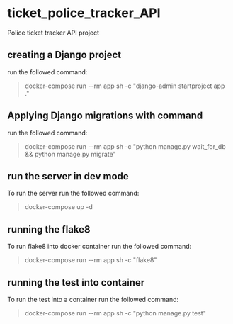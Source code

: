 # ticket_police_tracker_API

Police ticket tracker API project

## creating a Django project

run the followed command:

> docker-compose run --rm app sh -c "django-admin startproject app ."

## Applying Django migrations with command

run the followed command:

> docker-compose run --rm app sh -c "python manage.py wait_for_db && python manage.py migrate"

## run the server in dev mode

To run the server run the followed command:

> docker-compose up -d

## running the flake8

To run flake8 into docker container run the followed command:

> docker-compose run --rm app sh -c "flake8"

## running the test into container

To run the test into a container run the followed command:

> docker-compose run --rm app sh -c "python manage.py test"
